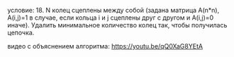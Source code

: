 условие: 18. N колец сцеплены между собой (задана матрица A(n*n), A(i,j)=1 в случае, если кольца i и j сцеплены друг с другом и A(i,j)=0 иначе). 
Удалить минимальное количество колец так, чтобы получилась цепочка.

видео с объяснением алгоритма: https://youtu.be/qQ0XaG8YEtA
